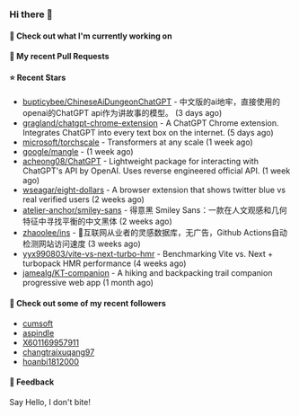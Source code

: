 ### Hi there 👋

#### 👷 Check out what I'm currently working on

#### 🔨 My recent Pull Requests


#### ⭐ Recent Stars

- [bupticybee/ChineseAiDungeonChatGPT](https://github.com/bupticybee/ChineseAiDungeonChatGPT) - 中文版的ai地牢，直接使用的openai的ChatGPT api作为讲故事的模型。 (3 days ago)
- [gragland/chatgpt-chrome-extension](https://github.com/gragland/chatgpt-chrome-extension) - A ChatGPT Chrome extension. Integrates ChatGPT into every text box on the internet. (5 days ago)
- [microsoft/torchscale](https://github.com/microsoft/torchscale) - Transformers at any scale (1 week ago)
- [google/mangle](https://github.com/google/mangle) -  (1 week ago)
- [acheong08/ChatGPT](https://github.com/acheong08/ChatGPT) - Lightweight package for interacting with ChatGPT&#39;s API by OpenAI. Uses reverse engineered official API. (1 week ago)
- [wseagar/eight-dollars](https://github.com/wseagar/eight-dollars) - A browser extension that shows twitter blue vs real verified users (2 weeks ago)
- [atelier-anchor/smiley-sans](https://github.com/atelier-anchor/smiley-sans) - 得意黑 Smiley Sans：一款在人文观感和几何特征中寻找平衡的中文黑体 (2 weeks ago)
- [zhaoolee/ins](https://github.com/zhaoolee/ins) - 🍭互联网从业者的灵感数据库，无广告，Github Actions自动检测网站访问速度 (3 weeks ago)
- [yyx990803/vite-vs-next-turbo-hmr](https://github.com/yyx990803/vite-vs-next-turbo-hmr) - Benchmarking Vite vs. Next &#43; turbopack HMR performance (4 weeks ago)
- [jamealg/KT-companion](https://github.com/jamealg/KT-companion) - A hiking and backpacking trail companion progressive web app (1 month ago)

#### 👯 Check out some of my recent followers

- [cumsoft](https://github.com/cumsoft)
- [aspindle](https://github.com/aspindle)
- [X601169957911](https://github.com/X601169957911)
- [changtraixuqang97](https://github.com/changtraixuqang97)
- [hoanbi1812000](https://github.com/hoanbi1812000)

#### 💬 Feedback

Say Hello, I don't bite!